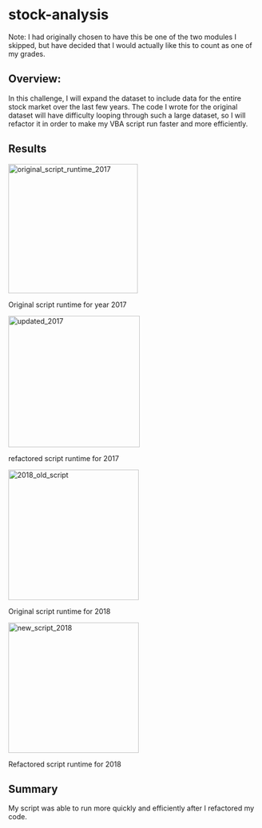 # stock-analysis

Note: I had originally chosen to have this be one of the two modules I skipped, but have decided that I would actually like this to count as one of my grades. 

## Overview: 

In this challenge, I will expand the dataset to include data for the entire stock market over the last few years. The code I wrote for the original dataset will have difficulty looping through such a large dataset, so I will refactor it in order to make my VBA script run faster and more efficiently. 

## Results 

<img width="259" alt="original_script_runtime_2017" src="https://user-images.githubusercontent.com/84936545/142075635-04c1db56-0e69-49b3-ba67-41fa9dcfaa26.png">
 
 Original script runtime for year 2017
 
 
<img width="263" alt="updated_2017" src="https://user-images.githubusercontent.com/84936545/142075689-17ed57d5-1ebf-4c61-b275-e1472fc2c2be.png">

refactored script runtime for 2017


<img width="261" alt="2018_old_script" src="https://user-images.githubusercontent.com/84936545/142075758-6ba5a1e8-05b0-46b6-a14b-6f03e2c0cb85.png">

Original script runtime for 2018

<img width="261" alt="new_script_2018" src="https://user-images.githubusercontent.com/84936545/142075791-14b36704-3cfe-4383-b879-22fba0139611.png">

Refactored script runtime for 2018

## Summary 

My script was able to run more quickly and efficiently after I refactored my code. 
